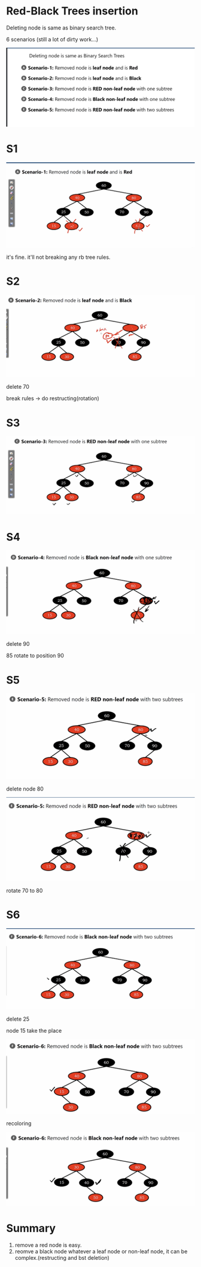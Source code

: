 # Red-Black Trees insertion

Deleting node is same as binary search tree.

6 scenarios (still a lot of dirty work...)


<img src='../assets/209_1.png'></img>

# S1

<img src='../assets/209_2.png'></img>

it's fine. it'll not breaking any rb tree rules.

# S2

<img src='../assets/209_3.png'></img>

delete 70

break rules -> do restructing(rotation)

# S3

<img src='../assets/209_4.png'></img>

# S4

<img src='../assets/209_5.png'></img>

delete 90

85 rotate to position 90

# S5

<img src='../assets/209_6.png'></img>

delete node 80

<img src='../assets/209_7.png'></img>

rotate 70 to 80

# S6

<img src='../assets/209_8.png'></img>

delete 25

node 15 take the place

<img src='../assets/209_9.png'></img>

recoloring

<img src='../assets/209_10.png'></img>

# Summary

1. remove a red node is easy.
2. reomve a black node whatever a leaf node or non-leaf node, it can be complex.(restructing and bst deletion)


